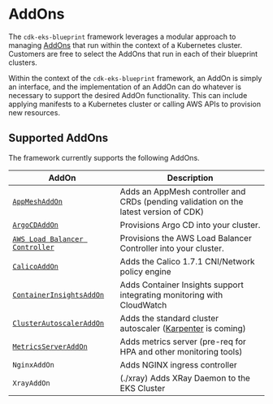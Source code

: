 # AddOns

The `cdk-eks-blueprint` framework leverages a modular approach to managing [AddOns](https://kubernetes.io/docs/concepts/cluster-administration/addons/) that run within the context of a Kubernetes cluster. Customers are free to select the AddOns that run in each of their blueprint clusters.

Within the context of the `cdk-eks-blueprint` framework, an AddOn is simply an interface, and the implementation of an AddOn can do whatever is necessary to support the desired AddOn functionality. This can include applying manifests to a Kubernetes cluster or calling AWS APIs to provision new resources. 

## Supported AddOns

The framework currently supports the following AddOns.

| AddOn             | Description                                                                       |
|-------------------|-----------------------------------------------------------------------------------|
| [`AppMeshAddOn`](./app-mesh) | Adds an AppMesh controller and CRDs (pending validation on the latest version of CDK) |
| [`ArgoCDAddOn`](./argo-cd) | Provisions Argo CD into your cluster. |
| [`AWS Load Balancer Controller`](./aws-load-balancer-controller) | Provisions the AWS Load Balancer Controller into your cluster. |
| [`CalicoAddOn`](./calico) | Adds the Calico 1.7.1 CNI/Network policy engine |
| [`ContainerInsightsAddOn`](./container-insights) | Adds Container Insights support integrating monitoring with CloudWatch |
| [`ClusterAutoscalerAddOn`](./cluster-autoscaler) | Adds the standard cluster autoscaler ([Karpenter](https://github.com/awslabs/karpenter) is coming)|
| [`MetricsServerAddOn`](./metrics-server.md) | Adds metrics server (pre-req for HPA and other monitoring tools)|
| `NginxAddOn` | Adds NGINX ingress controller |
| `XrayAddOn` | (./xray) Adds XRay Daemon to the EKS Cluster |
